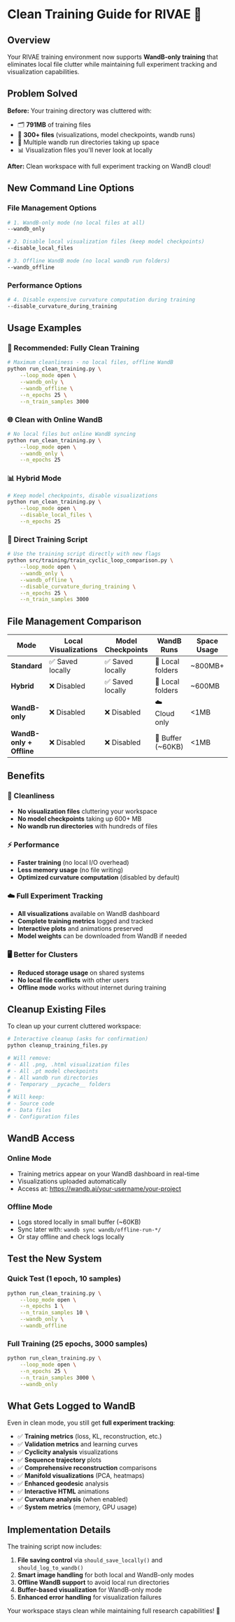 # Clean Training Guide for RlVAE 🧹

## Overview

Your RlVAE training environment now supports **WandB-only training** that eliminates local file clutter while maintaining full experiment tracking and visualization capabilities.

## Problem Solved

**Before:** Your training directory was cluttered with:
- 🗂️ **791MB** of training files
- 📁 **300+ files** (visualizations, model checkpoints, wandb runs)
- 🔄 Multiple wandb run directories taking up space
- 📊 Visualization files you'll never look at locally

**After:** Clean workspace with full experiment tracking on WandB cloud!

## New Command Line Options

### File Management Options

```bash
# 1. WandB-only mode (no local files at all)
--wandb_only

# 2. Disable local visualization files (keep model checkpoints)
--disable_local_files  

# 3. Offline WandB mode (no local wandb run folders)
--wandb_offline
```

### Performance Options

```bash
# 4. Disable expensive curvature computation during training
--disable_curvature_during_training
```

## Usage Examples

### 🎯 Recommended: Fully Clean Training

```bash
# Maximum cleanliness - no local files, offline WandB
python run_clean_training.py \
    --loop_mode open \
    --wandb_only \
    --wandb_offline \
    --n_epochs 25 \
    --n_train_samples 3000
```

### 🌐 Clean with Online WandB

```bash
# No local files but online WandB syncing
python run_clean_training.py \
    --loop_mode open \
    --wandb_only \
    --n_epochs 25
```

### 📊 Hybrid Mode

```bash
# Keep model checkpoints, disable visualizations
python run_clean_training.py \
    --loop_mode open \
    --disable_local_files \
    --n_epochs 25
```

### 🔧 Direct Training Script

```bash
# Use the training script directly with new flags
python src/training/train_cyclic_loop_comparison.py \
    --loop_mode open \
    --wandb_only \
    --wandb_offline \
    --disable_curvature_during_training \
    --n_epochs 25 \
    --n_train_samples 3000
```

## File Management Comparison

| Mode | Local Visualizations | Model Checkpoints | WandB Runs | Space Usage |
|------|---------------------|------------------|------------|-------------|
| **Standard** | ✅ Saved locally | ✅ Saved locally | 📁 Local folders | ~800MB+ |
| **Hybrid** | ❌ Disabled | ✅ Saved locally | 📁 Local folders | ~600MB |
| **WandB-only** | ❌ Disabled | ❌ Disabled | ☁️ Cloud only | <1MB |
| **WandB-only + Offline** | ❌ Disabled | ❌ Disabled | 💾 Buffer (~60KB) | <1MB |

## Benefits

### 🧹 Cleanliness
- **No visualization files** cluttering your workspace
- **No model checkpoints** taking up 600+ MB
- **No wandb run directories** with hundreds of files

### ⚡ Performance
- **Faster training** (no local I/O overhead)
- **Less memory usage** (no file writing)
- **Optimized curvature computation** (disabled by default)

### ☁️ Full Experiment Tracking
- **All visualizations** available on WandB dashboard
- **Complete training metrics** logged and tracked
- **Interactive plots** and animations preserved
- **Model weights** can be downloaded from WandB if needed

### 🖥️ Better for Clusters
- **Reduced storage usage** on shared systems
- **No local file conflicts** with other users
- **Offline mode** works without internet during training

## Cleanup Existing Files

To clean up your current cluttered workspace:

```bash
# Interactive cleanup (asks for confirmation)
python cleanup_training_files.py

# Will remove:
# - All .png, .html visualization files
# - All .pt model checkpoints  
# - All wandb run directories
# - Temporary __pycache__ folders
#
# Will keep:
# - Source code
# - Data files
# - Configuration files
```

## WandB Access

### Online Mode
- Training metrics appear on your WandB dashboard in real-time
- Visualizations uploaded automatically
- Access at: https://wandb.ai/your-username/your-project

### Offline Mode
- Logs stored locally in small buffer (~60KB)
- Sync later with: `wandb sync wandb/offline-run-*/`
- Or stay offline and check logs locally

## Test the New System

### Quick Test (1 epoch, 10 samples)
```bash
python run_clean_training.py \
    --loop_mode open \
    --n_epochs 1 \
    --n_train_samples 10 \
    --wandb_only \
    --wandb_offline
```

### Full Training (25 epochs, 3000 samples)
```bash
python run_clean_training.py \
    --loop_mode open \
    --n_epochs 25 \
    --n_train_samples 3000 \
    --wandb_only
```

## What Gets Logged to WandB

Even in clean mode, you still get **full experiment tracking**:

- ✅ **Training metrics** (loss, KL, reconstruction, etc.)
- ✅ **Validation metrics** and learning curves  
- ✅ **Cyclicity analysis** visualizations
- ✅ **Sequence trajectory** plots
- ✅ **Comprehensive reconstruction** comparisons
- ✅ **Manifold visualizations** (PCA, heatmaps)
- ✅ **Enhanced geodesic** analysis
- ✅ **Interactive HTML** animations
- ✅ **Curvature analysis** (when enabled)
- ✅ **System metrics** (memory, GPU usage)

## Implementation Details

The training script now includes:

1. **File saving control** via `should_save_locally()` and `should_log_to_wandb()`
2. **Smart image handling** for both local and WandB-only modes
3. **Offline WandB support** to avoid local run directories
4. **Buffer-based visualization** for WandB-only mode
5. **Enhanced error handling** for visualization failures

Your workspace stays clean while maintaining full research capabilities! 🎉 